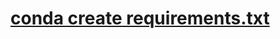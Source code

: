 # **[conda create requirements.txt](https://www.educative.io/answers/how-to-create-and-install-conda-requirementstxt)**